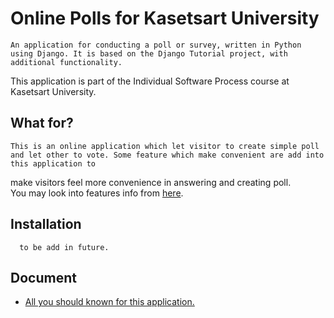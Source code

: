# Online Polls for Kasetsart University  
    An application for conducting a poll or survey, written in Python using Django. It is based on the Django Tutorial project, with additional functionality.  
This application is part of the Individual Software Process course at Kasetsart University.  
## What for?  
    This is an online application which let visitor to create simple poll and let other to vote. Some feature which make convenient are add into this application to  
make visitors feel more convenience in answering and creating poll.  
You may look into features info from [here](https://github.com/chinapat317/ku-polls/wiki/Development-Plan).  
    
## Installation
```
  to be add in future.  
```
## Document
* [All you should known for this application.](https://github.com/chinapat317/ku-polls/wiki)

